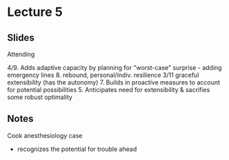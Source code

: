 # Lecture 5

## Slides

Attending

4/9. Adds adaptive capacity by planning for "worst-case" surprise - adding emergency lines
8. rebound, personal/indiv. resilience
3/11 graceful extensibility (has the autonomy)
7. Builds in proactive measures to account for potential possibilities
5. Anticipates need for extensibility & sacrifies some robust optimality

## Notes

Cook anesthesiology case

* recognizes the potential for trouble ahead

